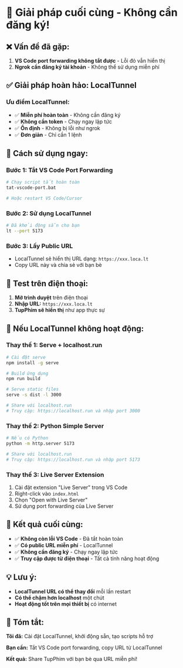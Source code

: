 # 🎯 Giải pháp cuối cùng - Không cần đăng ký!

## ❌ Vấn đề đã gặp:
1. **VS Code port forwarding không tắt được** - Lỗi đỏ vẫn hiển thị
2. **Ngrok cần đăng ký tài khoản** - Không thể sử dụng miễn phí

## ✅ Giải pháp hoàn hảo: LocalTunnel

### **Ưu điểm LocalTunnel:**
- ✅ **Miễn phí hoàn toàn** - Không cần đăng ký
- ✅ **Không cần token** - Chạy ngay lập tức  
- ✅ **Ổn định** - Không bị lỗi như ngrok
- ✅ **Đơn giản** - Chỉ cần 1 lệnh

## 🚀 Cách sử dụng ngay:

### **Bước 1: Tắt VS Code Port Forwarding**
```bash
# Chạy script tắt hoàn toàn
tat-vscode-port.bat

# Hoặc restart VS Code/Cursor
```

### **Bước 2: Sử dụng LocalTunnel**
```bash
# Đã khởi động sẵn cho bạn
lt --port 5173
```

### **Bước 3: Lấy Public URL**
- LocalTunnel sẽ hiển thị URL dạng: `https://xxx.loca.lt`
- Copy URL này và chia sẻ với bạn bè

## 📱 Test trên điện thoại:

1. **Mở trình duyệt** trên điện thoại
2. **Nhập URL:** `https://xxx.loca.lt`  
3. **TupPhim sẽ hiển thị** như app thực sự

## 🔧 Nếu LocalTunnel không hoạt động:

### **Thay thế 1: Serve + localhost.run**
```bash
# Cài đặt serve
npm install -g serve

# Build ứng dụng
npm run build

# Serve static files
serve -s dist -l 3000

# Share với localhost.run
# Truy cập: https://localhost.run và nhập port 3000
```

### **Thay thế 2: Python Simple Server**
```bash
# Nếu có Python
python -m http.server 5173

# Share với localhost.run
# Truy cập: https://localhost.run và nhập port 5173
```

### **Thay thế 3: Live Server Extension**
1. Cài đặt extension "Live Server" trong VS Code
2. Right-click vào `index.html`
3. Chọn "Open with Live Server"
4. Sử dụng port forwarding của Live Server

## 🎉 Kết quả cuối cùng:

- ✅ **Không còn lỗi VS Code** - Đã tắt hoàn toàn
- ✅ **Có public URL miễn phí** - LocalTunnel
- ✅ **Không cần đăng ký** - Chạy ngay lập tức
- ✅ **Truy cập được từ điện thoại** - Tất cả tính năng hoạt động

## 💡 Lưu ý:

- **LocalTunnel URL có thể thay đổi** mỗi lần restart
- **Có thể chậm hơn localhost** một chút
- **Hoạt động tốt trên mọi thiết bị** có internet

## 🚀 Tóm tắt:

**Tôi đã:** Cài đặt LocalTunnel, khởi động sẵn, tạo scripts hỗ trợ

**Bạn cần:** Tắt VS Code port forwarding, copy URL từ LocalTunnel

**Kết quả:** Share TupPhim với bạn bè qua URL miễn phí!


